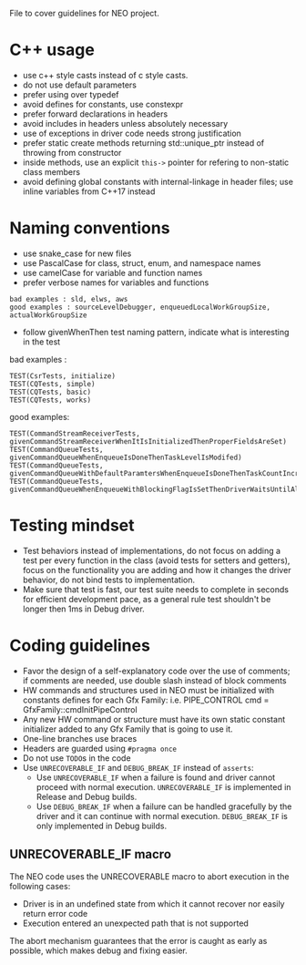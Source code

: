 <!---

Copyright (C) 2018-2022 Intel Corporation

SPDX-License-Identifier: MIT

-->

File to cover guidelines for NEO project.

# C++ usage

* use c++ style casts instead of c style casts.
* do not use default parameters
* prefer using over typedef
* avoid defines for constants, use constexpr
* prefer forward declarations in headers
* avoid includes in headers unless absolutely necessary
* use of exceptions in driver code needs strong justification
* prefer static create methods returning std::unique_ptr instead of throwing from constructor
* inside methods, use an explicit `this->` pointer for refering to non-static class members
* avoid defining global constants with internal-linkage in header files; use inline variables from C++17 instead

# Naming conventions

* use snake_case for new files
* use PascalCase for class, struct, enum, and namespace names
* use camelCase for variable and function names
* prefer verbose names for variables and functions
```
bad examples : sld, elws, aws
good examples : sourceLevelDebugger, enqueuedLocalWorkGroupSize, actualWorkGroupSize
```
* follow givenWhenThen test naming pattern, indicate what is interesting in the test

bad examples :
```
TEST(CsrTests, initialize)
TEST(CQTests, simple)
TEST(CQTests, basic)
TEST(CQTests, works)
```
good examples:
```
TEST(CommandStreamReceiverTests, givenCommandStreamReceiverWhenItIsInitializedThenProperFieldsAreSet)
TEST(CommandQueueTests, givenCommandQueueWhenEnqueueIsDoneThenTaskLevelIsModifed)
TEST(CommandQueueTests, givenCommandQueueWithDefaultParamtersWhenEnqueueIsDoneThenTaskCountIncreases)
TEST(CommandQueueTests, givenCommandQueueWhenEnqueueWithBlockingFlagIsSetThenDriverWaitsUntilAllCommandsAreCompleted)
```
# Testing mindset

* Test behaviors instead of implementations, do not focus on adding a test per every function in the
class (avoid tests for setters and getters), focus on the functionality you are adding and how it changes
the driver behavior, do not bind tests to implementation.
* Make sure that test is fast, our test suite needs to complete in seconds for efficient development pace, as
a general rule test shouldn't be longer then 1ms in Debug driver.

# Coding guidelines
* Favor the design of a self-explanatory code over the use of comments; if comments are needed, use double slash instead of block comments
* HW commands and structures used in NEO must be initialized with constants defines for each Gfx Family: i.e. PIPE_CONTROL cmd = GfxFamily::cmdInitPipeControl
* Any new HW command or structure must have its own static constant initializer added to any Gfx Family that is going to use it.
* One-line branches use braces
* Headers are guarded using `#pragma once`
* Do not use `TODO`s in the code
* Use `UNRECOVERABLE_IF` and `DEBUG_BREAK_IF` instead of `asserts`:
  * Use `UNRECOVERABLE_IF` when a failure is found and driver cannot proceed with normal execution. `UNRECOVERABLE_IF` is implemented in Release and Debug builds.
  * Use `DEBUG_BREAK_IF` when a failure can be handled gracefully by the driver and it can continue with normal execution. `DEBUG_BREAK_IF` is only implemented in Debug builds.

## UNRECOVERABLE_IF macro

The NEO code uses the UNRECOVERABLE macro to abort execution in the following cases:
* Driver is in an undefined state from which it cannot recover nor easily return error code
* Execution entered an unexpected path that is not supported 

The abort mechanism guarantees that the error is caught as early as possible, which makes debug and fixing easier. 
